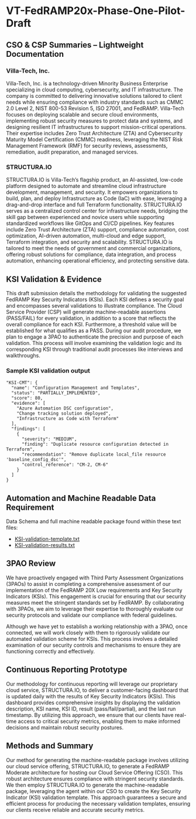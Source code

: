 # VT-FedRAMP20x-Phase-One-Pilot-Draft
<h2>CSO & CSP Summaries – Lightweight Documentation </h2> 

 

<h3>Villa-Tech, Inc.</h3> 
Villa-Tech, Inc. is a technology-driven Minority Business Enterprise specializing in cloud computing, cybersecurity, and IT infrastructure. The company is committed to delivering innovative solutions tailored to client needs while ensuring compliance with industry standards such as CMMC 2.0 Level 2, NIST 800-53 Revision 5, ISO 27001, and FedRAMP. Villa-Tech focuses on deploying scalable and secure cloud environments, implementing robust security measures to protect data and systems, and designing resilient IT infrastructures to support mission-critical operations. Their expertise includes Zero Trust Architecture (ZTA) and Cybersecurity Maturity Model Certification (CMMC) readiness, leveraging the NIST Risk Management Framework (RMF) for security reviews, assessments, remediation, audit preparation, and managed services. 

<h3>STRUCTURA.IO </h3>
STRUCTURA.IO is Villa-Tech’s flagship product, an AI-assisted, low-code platform designed to automate and streamline cloud infrastructure development, management, and security. It empowers organizations to build, plan, and deploy Infrastructure as Code (IaC) with ease, leveraging a drag-and-drop interface and full Terraform functionality. STRUCTURA.IO serves as a centralized control center for infrastructure needs, bridging the skill gap between experienced and novice users while supporting standardized workflows like GitOps and CI/CD pipelines. Key features include Zero Trust Architecture (ZTA) support, compliance automation, cost optimization, AI-driven automation, multi-cloud and edge support, Terraform integration, and security and scalability. STRUCTURA.IO is tailored to meet the needs of government and commercial organizations, offering robust solutions for compliance, data integration, and process automation, enhancing operational efficiency, and protecting sensitive data. 

<h2>KSI Validation & Evidence </h2>

This draft submission details the methodology for validating the suggested FedRAMP Key Security Indicators (KSIs). Each KSI defines a security goal and encompasses several validations to illustrate compliance. The Cloud Service Provider (CSP) will generate machine-readable assertions (PASS/FAIL) for every validation, in addition to a score that reflects the overall compliance for each KSI. Furthermore, a threshold value will be established for what qualifies as a PASS. During our audit procedure, we plan to engage a 3PAO to authenticate the precision and purpose of each validation. This process will involve examining the validation logic and its corresponding KSI through traditional audit processes like interviews and walkthroughs. 
 
<h3>Sample KSI validation output</h3>

    "KSI-CMT": {
      "name": "Configuration Management and Templates",
      "status": "PARTIALLY_IMPLEMENTED",
      "score": 80,
      "evidence": [
        "Azure Automation DSC configuration",
        "Change tracking solution deployed",
        "Infrastructure as Code with Terraform"
      ],
      "findings": [
        {
          "severity": "MEDIUM",
          "finding": "Duplicate resource configuration detected in Terraform",
          "recommendation": "Remove duplicate local_file resource 'baseline_config_dsc'",
          "control_reference": "CM-2, CM-6"
        }
      ]
    }

<h2>Automation and Machine Readable Data Requirement</h2> 

Data Schema and full machine readable package found within these text files:
<ul>
 <li><a href="https://github.com/VILLA-TECH-Inc/VT-FedRAMP20x-Phase-One-Pilot-Draft/blob/main/KSI-validation-template.txt">KSI-validation-template.txt</a></li>
 <li><a href="https://github.com/VILLA-TECH-Inc/VT-FedRAMP20x-Phase-One-Pilot-Draft/blob/main/KSI-validation-results.txt">KSI-validation-results.txt</a></li>
</ul>

<h2>3PAO Review </h2>

We have proactively engaged with Third Party Assessment Organizations (3PAOs) to assist in completing a comprehensive assessment of our implementation of the FedRAMP 20X Low requirements and Key Security Indicators (KSIs). This engagement is crucial for ensuring that our security measures meet the stringent standards set by FedRAMP. By collaborating with 3PAOs, we aim to leverage their expertise to thoroughly evaluate our security protocols and validate our compliance with federal guidelines. 

Although we have yet to establish a working relationship with a 3PAO, once connected, we will work closely with them to rigorously validate our automated validation scheme for KSIs. This process involves a detailed examination of our security controls and mechanisms to ensure they are functioning correctly and effectively. 

<h2>Continuous Reporting Prototype</h2>

Our methodology for continuous reporting will leverage our proprietary cloud service, STRUCTURA.IO, to deliver a customer-facing dashboard that is updated daily with the results of Key Security Indicators (KSIs). This dashboard provides comprehensive insights by displaying the validation description, KSI name, KSI ID, result (pass/fail/partial), and the last run timestamp. By utilizing this approach, we ensure that our clients have real-time access to critical security metrics, enabling them to make informed decisions and maintain robust security postures. 


 

<h2>Methods and Summary </h2>

Our method for generating the machine-readable package involves utilizing our cloud service offering, STRUCTURA.IO, to generate a FedRAMP Moderate architecture for hosting our Cloud Service Offering (CSO). This robust architecture ensures compliance with stringent security standards. We then employ STRUCTURA.IO to generate the machine-readable package, leveraging the agent within our CSO to create the Key Security Indicator (KSI) validation template. This approach guarantees a secure and efficient process for producing the necessary validation templates, ensuring our clients receive reliable and accurate security metrics.
